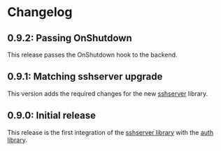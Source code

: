 # Changelog

## 0.9.2: Passing OnShutdown

This release passes the OnShutdown hook to the backend.

## 0.9.1: Matching sshserver upgrade

This version adds the required changes for the new [sshserver](https://github.com/containerssh/sshserver) library.

## 0.9.0: Initial release

This release is the first integration of the [sshserver library](https://github.com/containerssh/sshserver) with the [auth library](https://github.com/containerssh/auth).
